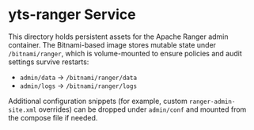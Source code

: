 # yts-ranger Service

This directory holds persistent assets for the Apache Ranger admin container. The Bitnami-based image stores mutable state under `/bitnami/ranger`, which is volume-mounted to ensure policies and audit settings survive restarts:

- `admin/data` → `/bitnami/ranger/data`
- `admin/logs` → `/bitnami/ranger/logs`

Additional configuration snippets (for example, custom `ranger-admin-site.xml` overrides) can be dropped under `admin/conf` and mounted from the compose file if needed.
